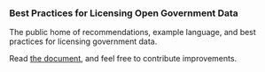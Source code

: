 ### Best Practices for Licensing Open Government Data

The public home of recommendations, example language, and best practices for licensing government data.

Read [the document](http://theunitedstates.io/licensing/), and feel free to contribute improvements.
